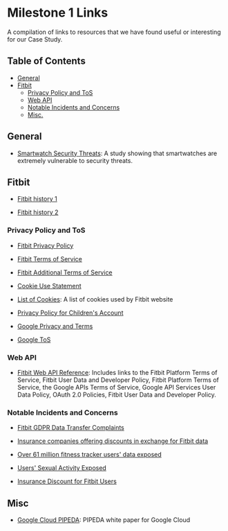 # Milestone 1 Links

A compilation of links to resources that we have found useful or interesting for our Case Study.

## Table of Contents

- [General](#general)
- [Fitbit](#fitbit)
    - [Privacy Policy and ToS](#privacy-policy-and-tos)
    - [Web API](#web-api)
    - [Notable Incidents and Concerns](#notable-incidents-and-concerns)
    - [Misc.](#misc)


## General
- [Smartwatch Security Threats](https://www.bitdefender.com/blog/hotforsecurity/smartwatches-are-extremely-vulnerable-to-security-threats-study-shows/): A study showing that smartwatches are extremely vulnerable to security threats.

## Fitbit

- [Fitbit history 1](https://techstory.in/the-fitbit-story-how-it-scripted-wearable-techs-biggest-success-story/)

- [Fitbit history 2](https://www.wareable.com/fitbit/story-of-fitbit-7936)

### Privacy Policy and ToS
- [Fitbit Privacy Policy](https://www.fitbit.com/global/en-ca/legal/privacy-policy)

- [Fitbit Terms of Service](https://www.fitbit.com/global/en-ca/legal/terms-of-service)

- [Fitbit Additional Terms of Service](https://support.google.com/product-documentation/answer/13511576)

- [Cookie Use Statement](https://www.fitbit.com/global/en-ca/legal/cookie-policy)

- [List of Cookies](https://www.fitbit.com/global/en-ca/legal/cookie-list): A list of cookies used by Fitbit website

- [Privacy Policy for Children's Account](https://www.fitbit.com/global/en-ca/legal/kids-privacy-policy)

- [Google Privacy and Terms](https://policies.google.com/privacy)

- [Google ToS](https://policies.google.com/terms)




### Web API
- [Fitbit Web API Reference](https://dev.fitbit.com/build/reference/web-api/): Includes links to the Fitbit Platform Terms of Service, Fitbit User Data and Developer Policy, Fitbit Platform Terms of Service, the Google APIs Terms of Service, Google API Services User Data Policy, OAuth 2.0 Policies, Fitbit User Data and Developer Policy.


### Notable Incidents and Concerns
- [Fitbit GDPR Data Transfer Complaints](https://techcrunch.com/2023/08/30/fitbit-gdpr-data-transfer-complaints-noyb/)
- [Insurance companies offering discounts in exchange for Fitbit data](https://www.govtech.com/health/could-your-fitbit-data-be-used-to-deny-you-health-insurance.html)
- [Over 61 million fitness tracker users' data exposed](https://www.fiercehealthcare.com/digital-health/fitbit-apple-user-data-exposed-breach-impacting-61m-fitness-tracker-records)
- [Users' Sexual Activity Exposed](https://www.forbes.com/sites/kashmirhill/2011/07/05/fitbit-moves-quickly-after-users-sex-stats-exposed/?sh=6ff14c514327)

- [Insurance Discount for Fitbit Users](https://www.insurancebusinessmag.com/ca/news/auto-motor/first-insurer-to-offer-fitbit-discounts-emerges-46817.aspx)

## Misc

- [Google Cloud PIPEDA](https://services.google.com/fh/files/misc/canada_pipeda_googlecloud_whitepaper_oct_2023.pdf?hl=en): PIPEDA white paper for Google Cloud



